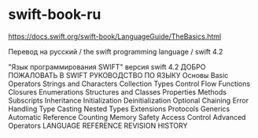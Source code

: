 # swift-book-ru
https://docs.swift.org/swift-book/LanguageGuide/TheBasics.html

Перевод на русский / the swift programming language / swift 4.2

"Язык программирования SWIFT"
версия swift 4.2
ДОБРО ПОЖАЛОВАТЬ В SWIFT
РУКОВОДСТВО ПО ЯЗЫКУ
Основы
Basic Operators
Strings and Characters
Collection Types
Control Flow
Functions
Closures
Enumerations
Structures and Classes
Properties
Methods
Subscripts
Inheritance
Initialization
Deinitialization
Optional Chaining
Error Handling
Type Casting
Nested Types
Extensions
Protocols
Generics
Automatic Reference Counting
Memory Safety
Access Control
Advanced Operators
LANGUAGE REFERENCE
REVISION HISTORY
